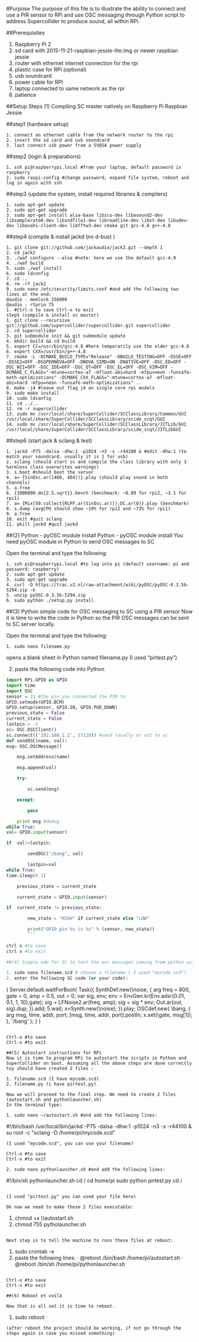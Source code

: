 #Purpose
The purpose of this file is to illustrate the ability to connect and use a PIR sensor to RPi and use OSC messaging through Python script to address Supercollider to produce sound, all within RPi.

##Prerequisites
1. Raspberry Pi 2
2. sd card with 2015-11-21-raspbian-jessie-lite.img or newer raspbian jessie 
3. router with ethernet internet connection for the rpi 
4. plastic case for RPi (optional)
5. usb soundcard
6. power cable for RPI
7. laptop connected to same network as the rpi 
8. patience

##Setup Steps
(1) Compiling SC master natively on Raspberry Pi Raspbian Jessie

##step1 (hardware setup)
```
1. connect an ethernet cable from the network router to the rpi 
2. insert the sd card and usb soundcard 
3. last connect usb power from a 5V@1A power supply
```

##step2 (login & preparations)
```
1. ssh pi@raspberrypi.local #from your laptop, default password is raspberry 
2. sudo raspi-config #change password, expand file system, reboot and log in again with ssh 
```

##step3 (update the system, install required libraries & compilers)
```
1. sudo apt-get update
2. sudo apt-get upgrade
3. sudo apt-get install alsa-base libicu-dev libasound2-dev libsamplerate0-dev libsndfile1-dev libreadline-dev libxt-dev libudev-dev libavahi-client-dev libfftw3-dev cmake git gcc-4.8 g++-4.8 
```

##step4 (compile & install jackd (no d-bus) )
```
1. git clone git://github.com/jackaudio/jack2.git --depth 1
2. cd jack2
3. ./waf configure --alsa #note: here we use the default gcc-4.9
4. ./waf build
5. sudo ./waf install
6. sudo ldconfig
7. cd ..
8. rm -rf jack2
9. sudo nano /etc/security/limits.conf #and add the following two lines at the end:
@audio - memlock 256000
@audio - rtprio 75 
1. #Ctrl-o to save Ctrl-x to exit
step5 (compile & install sc master)
1. git clone --recursive git://github.com/supercollider/supercollider.git supercollider
2. cd supercollider
3. git submodule init && git submodule update
4. mkdir build && cd build
5. export CC=/usr/bin/gcc-4.8 #here temporarily use the older gcc-4.8
6. export CXX=/usr/bin/g++-4.8
7. cmake -L -DCMAKE_BUILD_TYPE="Release" -DBUILD_TESTING=OFF -DSSE=OFF -DSSE2=OFF -DSUPERNOVA=OFF -DNOVA_SIMD=ON -DNATIVE=OFF -DSC_ED=OFF -DSC_WII=OFF -DSC_IDE=OFF -DSC_QT=OFF -DSC_EL=OFF -DSC_VIM=OFF -DCMAKE_C_FLAGS="-mtune=cortex-a7 -mfloat-abi=hard -mfpu=neon -funsafe-math-optimizations" -DCMAKE_CXX_FLAGS="-mtune=cortex-a7 -mfloat-abi=hard -mfpu=neon -funsafe-math-optimizations" .. 
8. make -j4 #leave out flag j4 on single core rpi models 
9. sudo make install
10. sudo ldconfig
11. cd ../..
12. rm -r supercollider
13. sudo mv /usr/local/share/SuperCollider/SCClassLibrary/Common/GUI /usr/local/share/SuperCollider/SCClassLibrary/scide_scqt/GUI
14. sudo mv /usr/local/share/SuperCollider/SCClassLibrary/JITLib/GUI /usr/local/share/SuperCollider/SCClassLibrary/scide_scqt/JITLibGUI
```
##step6 (start jack & sclang & test)
```
1. jackd -P75 -dalsa -dhw:1 -p1024 -n3 -s -r44100 & #edit -dhw:1 (to match your soundcard. usually it is 1 for usb)
2. sclang (should start sc and compile the class library with only 3 harmless class overwrites warnings)
3. s.boot #should boot the server
4. a= {SinOsc.ar([400, 404])}.play (should play sound in both channels)
5. a.free
6. {1000000.do{2.5.sqrt}}.bench (benchmark: ~0.89 for rpi2, ~3.1 for rpi1)
7. a= {Mix(50.collect{RLPF.ar(SinOsc.ar)});DC.ar(0)}.play (benchmark)
8. s.dump (avgCPU should show ~19% for rpi2 and ~73% for rpi1)
9. a.free
10. exit #quit sclang
11. pkill jackd #quit jackd
```

##(2) Python - pyOSC module install
Python - pyOSC module install
You need pyOSC module in Python to send OSC messages to SC

Open the terminal and type the following:
```
1. ssh pi@raspberrypi.local #to log into pi (default username: pi and password: raspberry)
2. sudo apt-get update
3. sudo apt-get upgrade
4. curl -O https://trac.v2.nl/raw-attachment/wiki/pyOSC/pyOSC-0.3.5b-5294.zip -k 
5. unzip pyOSC-0.3.5b-5294.zip
6. sudo python ./setup.py install
```
##(3) Python simple code for OSC messaging to SC using a PIR sensor
Now it is time to write the code in Python so the PIR OSC messages can be sent to SC server locally.

Open the terminal and type the following:
```
1. sudo nano filename.py 
```
opens a blank sheet in Python named filename.py (I used “pirtest.py”)

2. paste the following code into Python

```Python
import RPi.GPIO as GPIO
import time
import OSC
sensor = 21 #the pin you connected the PIR to
GPIO.setmode(GPIO.BCM)
GPIO.setup(sensor, GPIO.IN, GPIO.PUD_DOWN)
previous_state = False
current_state = False
lastpin = -1
sc= OSC.OSCClient()
sc.connect(('192.168.1.2', 57120)) #send locally or not to sc
def sendOSC(name, val):
msg= OSC.OSCMessage()

	msg.setAddress(name)

	msg.append(val)

	try:

		sc.send(msg)

	except:

		pass

	print msg #debug
while True:
val= GPIO.input(sensor)

if  val!=lastpin:

		sendOSC("/bang", val)

		lastpin=val
while True:
time.sleep(0.1)

	previous_state = current_state

	current_state = GPIO.input(sensor)

if  current_state != previous_state:

		new_state = "HIGH" if current_state else "LOW"

		print("GPIO pin %s is %s" % (sensor, new_state))
		```
		
ctrl o #to save
ctrl x #to exit

##(4) Simple ode for SC to test the osc messages coming from python using the PIR sensor. (you can put your code here).

1. sudo nano filename.scd # choose a filename ( I used "mycode.scd")
2. enter the following SC code (or your code):

```
(
Server.default.waitForBoot{
Task({
SynthDef.new(\noise, {
	arg freq = 800, gate = 0,
amp = 0.5, out = 0;
	var sig, env;
	env = EnvGen.kr(Env.adsr(0.01, 0.1, 1, 10),gate);
	sig = LFNoise2.ar(freq, amp);
	sig = sig * env;
	Out.ar(out, sig).dup;
}).add;
5.wait;
	x=Synth.new(\noise);
}).play;
OSCdef.new(
\bang,
	{
			arg msg, time, addr, port;
			[msg, time, addr, port].postln;
			x.set(\gate, msg[1]);
	},
	'/bang'
);
}
)
```

Ctrl-o #to save
Ctrl-x #to exit

##(5) Autostart instructions for RPi 
Now it is time to program RPi to autostart the scripts in Python and SuperCollider on boot. Assuming all the above steps are done correctly toy should have created 2 files :

1. filename.scd (I have mycode.scd)
2. filename.py (i have pirtest.py)

Now we will proceed to the final step. We need to create 2 files (autostart.sh and pythonlauncher.sh)
In the terminal type:

1. sudo nano ~/autostart.sh #and add the following lines:
```
#!/bin/bash
/usr/local/bin/jackd -P75 -dalsa -dhw:1 -p1024 -n3 -s -r44100 &
su root -c "sclang -D /home/pi/mycode.scd"
```
(I used "mycode.scd", you can use your filename)

Ctrl-o #to save
Ctrl-x #to exit

2. sudo nano pythonlauncher.sh #and add the following lines:

```
#!/bin/sh
pythonlauncher.sh
cd /
cd home/pi
sudo python pirtest.py
cd /
```

(I used "pirtest.py" you can used your file here)

Ok now we need to make these 2 files executable:

```
1. chmod +x !/autostart.sh
2. chmod 755 pytholauncher.sh
```

Next step is to tell the machine to runs these files at reboot:

```
1. sudo crontab -e 
2. paste the following lines:
· @reboot /bin/bash /home/pi/autostart.sh
· @reboot /bin/sh /home/pi/pythonlauncher.sh
```

Ctrl-o #to save
Ctrl-x #to exit

##(6) Reboot et voilà

Now that is all set it is time to reboot.
```
1. sudo reboot
```
(after reboot the project should be working, if not go through the steps again in case you missed something)
